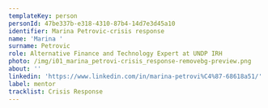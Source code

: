 ```yaml
---
templateKey: person
personId: 47be337b-e318-4310-87b4-14d7e3d45a10
identifier: Marina Petrovic-crisis response
name: 'Marina '
surname: Petrovic
role: Alternative Finance and Technology Expert at UNDP IRH
photo: /img/i01_marina_petrovi-crisis_response-removebg-preview.png
about: ''
linkedin: 'https://www.linkedin.com/in/marina-petrovi%C4%87-68618a51/'
label: mentor
tracklist: Crisis Response
---
```

